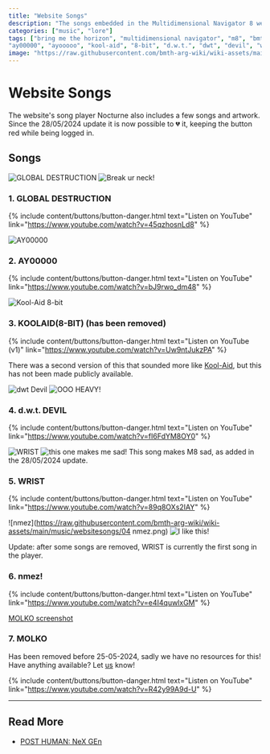 ```yaml
---
title: "Website Songs"
description: "The songs embedded in the Multidimensional Navigator 8 website."
categories: ["music", "lore"]
tags: ["bring me the horizon", "multidimensional navigator", "m8", "bmth", "unreleased", "global", "destruction", 
"ay00000", "ayooooo", "kool-aid", "8-bit", "d.w.t.", "dwt", "devil", "wrist", "grave", "nmez", "molko"]
image: "https://raw.githubusercontent.com/bmth-arg-wiki/wiki-assets/main/music/websitesongs/website_songs_300.png"
---
```

# Website Songs

The website's song player Nocturne also includes a few songs and artwork.
Since the 28/05/2024 update it is now possible to 💔 it, keeping the button red while 
being logged in.

## Songs

![GLOBAL DESTRUCTION](https://raw.githubusercontent.com/bmth-arg-wiki/wiki-assets/main/music/websitesongs/global_destruction.png)
![Break ur neck!](https://raw.githubusercontent.com/bmth-arg-wiki/wiki-assets/main/webpage/global_destruction_m8.png)

### 1. GLOBAL DESTRUCTION

{% include content/buttons/button-danger.html text="Listen on YouTube" link="https://www.youtube.com/watch?v=45qzhosnLd8" %}

![AY00000](https://raw.githubusercontent.com/bmth-arg-wiki/wiki-assets/main/music/websitesongs/AY00000.png)

### 2. AY00000

{% include content/buttons/button-danger.html text="Listen on YouTube" link="https://www.youtube.com/watch?v=bJ9rwo_dm48" %}

![Kool-Aid 8-bit](https://raw.githubusercontent.com/bmth-arg-wiki/wiki-assets/main/music/websitesongs/kool8.png)

### 3. KOOLAID(8-BIT) (has been removed)

{% include content/buttons/button-danger.html text="Listen on YouTube (v1)" link="https://www.youtube.com/watch?v=Uw9ntJukzPA" %}

There was a second version of this that sounded more like [Kool-Aid](song-koolaid), but this has not been made 
publicly available.

![dwt Devil](https://raw.githubusercontent.com/bmth-arg-wiki/wiki-assets/main/music/websitesongs/06.png)
![OOO HEAVY!](https://raw.githubusercontent.com/bmth-arg-wiki/wiki-assets/main/webpage/dwtdevil_m8.png)

### 4. d.w.t. DEVIL

{% include content/buttons/button-danger.html text="Listen on YouTube" link="https://www.youtube.com/watch?v=fI6FdYM8OY0" %}

![WRIST](https://raw.githubusercontent.com/bmth-arg-wiki/wiki-assets/main/music/websitesongs/WRIST_ARTWORK.png)
![this one makes me sad!](https://raw.githubusercontent.com/bmth-arg-wiki/wiki-assets/main/webpage/wrist_m8.png)
This song makes M8 sad, as added in the 28/05/2024 update.

### 5. WRIST

{% include content/buttons/button-danger.html text="Listen on YouTube" link="https://www.youtube.com/watch?v=89q8OXs2IAY" %}

![nmez](https://raw.githubusercontent.com/bmth-arg-wiki/wiki-assets/main/music/websitesongs/04 nmez.png)
![I like this!](https://raw.githubusercontent.com/bmth-arg-wiki/wiki-assets/main/webpage/nmez_m8.png)

Update: after some songs are removed, WRIST is currently the first song in the player.

### 6. nmez!

{% include content/buttons/button-danger.html text="Listen on YouTube" link="https://www.youtube.com/watch?v=e4I4quwlxGM" %}

[MOLKO screenshot](https://raw.githubusercontent.com/bmth-arg-wiki/wiki-assets/main/webpage/molko.jpg)

### 7. MOLKO

Has been removed before 25-05-2024, sadly we have no resources for this! Have anything available? Let [us](../about) know!

{% include content/buttons/button-danger.html text="Listen on YouTube" link="https://www.youtube.com/watch?v=R42y99A9d-U" %}

***

## Read More

- [POST HUMAN: NeX GEn](ph-nex-gen)